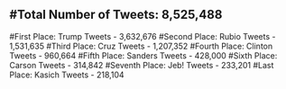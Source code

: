 #Total Number of Tweets: 8,525,488 
---
#First Place: Trump Tweets - 3,632,676
#Second Place: Rubio Tweets - 1,531,635
#Third Place: Cruz Tweets - 1,207,352
#Fourth Place: Clinton Tweets - 960,664
#Fifth Place: Sanders Tweets - 428,000
#Sixth Place: Carson Tweets - 314,842
#Seventh Place: Jeb! Tweets - 233,201
#Last Place: Kasich Tweets - 218,104
